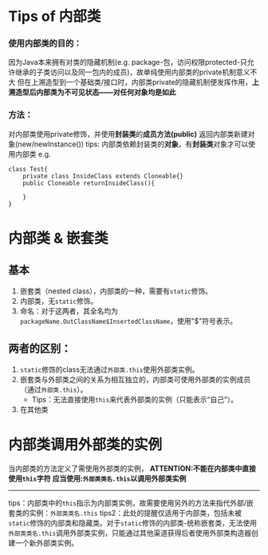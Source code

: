 # Tips of 内部类
### 使用内部类的目的：
因为Java本来拥有对类的隐藏机制(e.g. package-包，访问权限protected-只允许继承的子类访问以及同一包内的成员)，故单纯使用内部类的private机制意义不大
但在上溯造型到一个基础类/接口时，内部类private的隐藏机制便发挥作用，**上溯造型后内部类为不可见状态——对任何对象均是如此**
### 方法：
对内部类使用private修饰，并使用**封装类**的**成员方法(public)** 返回内部类新建对象(new/newInstance())
tips: 内部类依赖封装类的**对象**，有**封装类**对象才可以使用内部类
e.g.
```
class Test{
    private class InsideClass extends Cloneable{}
    public Cloneable returnInsideClass(){
        
    }
}
```
# 内部类 & 嵌套类
## 基本
1. 嵌套类（nested class），内部类的一种，需要有`static`修饰。
2. 内部类，无`static`修饰。
3. 命名：对于这两者，其全名均为`packageName.OutClassName$InsertedClassName`，使用"$"符号表示。


## 两者的区别：
1. `static`修饰的class无法通过`外部类.this`使用外部类实例。
2. 嵌套类与外部类之间的关系为相互独立的，内部类可使用外部类的实例成员（通过`外部类.this`）。
	- Tips：无法直接使用`this`来代表外部类的实例（只能表示“自己”）。
3. 在其他类

# 内部类调用外部类的实例
当内部类的方法定义了需使用外部类的实例，
**ATTENTION:不能在内部类中直接使用`this`字符**
**应当使用:`外部类类名.this`以调用外部类实例**
****
tips：内部类中的`this`指示为内部类实例，故需要使用另外的方法来指代外部/嵌套类的实例：`外部类类名.this`
tips2：此处的提醒仅适用于内部类，包括未被`static`修饰的内部类和隐藏类。对于`static`修饰的内部类-统称嵌套类，无法使用`外部类类名.this`调用外部类实例，只能通过其他渠道获得后者使用外部类构造器创建一个新外部类实例。
